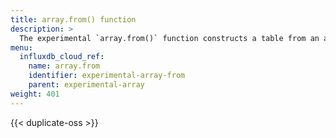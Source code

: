 ```yaml
---
title: array.from() function
description: >
  The experimental `array.from()` function constructs a table from an array of records.
menu:
  influxdb_cloud_ref:
    name: array.from
    identifier: experimental-array-from
    parent: experimental-array
weight: 401
---
```


{{< duplicate-oss >}}
